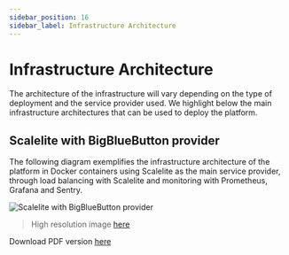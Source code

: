 ```yaml
---
sidebar_position: 16
sidebar_label: Infrastructure Architecture
---
```


# Infrastructure Architecture

The architecture of the infrastructure will vary depending on the type of deployment and the service provider used. We highlight below the main infrastructure architectures that can be used to deploy the platform.

## Scalelite with BigBlueButton provider

The following diagram exemplifies the infrastructure architecture of the platform in Docker containers using Scalelite as the main service provider, through load balancing with Scalelite and monitoring with Prometheus, Grafana and Sentry.

![Scalelite with BigBlueButton provider](/streamwise/streamwise-vpaas-infrastructure-diagram-scalelite-bbb_v3-20240219.jpg)

> High resolution image [here](/streamwise/streamwise-vpaas-infrastructure-diagram-scalelite-bbb_v3-20240219.jpg)

Download PDF version [here](/streamwise/streamwise-vpaas-infrastructure-diagram-scalelite-bbb_v3-20240219.pdf)
